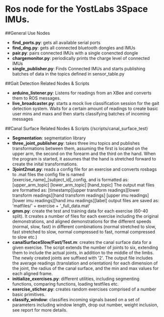 # Ros node for the YostLabs 3Space IMUs.

##General Use Nodes
* **find_ports.py**: gets all available serial ports
* **find_dng.py**: gets all connected bluetooth dongles and IMUs
* **pair.py**: pairs connected IMUs with a single conencted dongle
* **chargemonitor.py**: periodically prints the charge level of connected IMUs
* **single_publisher.py**: Finds Connected IMUs and starts publishing
 batches of data in the topics defined in sensor_table.py

##Gait Detection Related Nodes & Scripts
* **arduino_listener.py**: Listens for readings from an XBee and converts
them to ROS messages.
* **live_broadcaster.py**: starts a mock live classification session for the gait 
detection system. Waits for a certain amount of readings to create basic user
 mins and maxs and then starts classifying batches of incoming messages
 
##Canal Surface Related Nodes & Scripts (/scripts/canal_surface_test)
* **Segmentation**: segmentation library
* **three_joint_publisher.py**: takes three imu topics and publishes transformations between them, assuming the first 
    is located on the upper arm, the second on the forearm and the third on the hand. When the program is started, it 
    assumes that the hand is stretched forward to create the inital transformations.
* **3joint2mat.py**: reads a config file for an exercise and converts rosbags to .mat files
    the config file is named [exercise_name]_[subject_id]_config, and is formatted as:
    [upper_arm_topic] [lower_arm_topic] [hand_topic]
    The output mat files are formatted as:
    [timestamp][upper transform readings][lower transform readings][hand transform readings]
    [upper imu readings][lower imu readings][hand imu readings][label]
    output files are saved as: 'matfiles/' + exercise + '_full_data.mat'
* **gmm.py**: create the test and training data for each exercise (60-40 split). It creates a number of files for each
    exercise including the original demonstrations, and aligned demonstrations for the different speeds (normal, slow, fast)
    in different combinations (normal stretched to slow, fast stretched to slow, normal compressed to fast, normal compressed to slow etc.)
* **canalSurfaceSlow/Fast/Test.m**: creates the canal surface data for a given exercise.
    The script extends the number of joints to six, extending them to include the actual joints, in addition to the middle
     of the limbs. The newly created joints are suffixed with '2'. The output file includes the average readings 
     (translation and orientation) for each dimension of the joint, the radius of the canal surface, and the min and max
     values for each aligned frame.
* **initialize_exercises.py**: different utilities, including segmenting functions, comparing functions, loading testfiles etc.
* **exercise_sticher.py**: creates random exercises comprised of a number basic primitives. 
* **classify_window**: classifies incoming signals based on a set of parameters including window length, drop out number,
    weight inclusion, see report for more details.
    